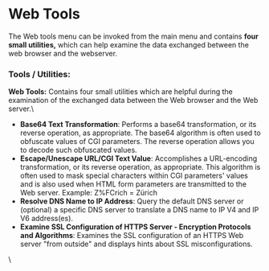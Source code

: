 # Web Tools

The Web tools menu can be invoked from the main menu and contains **four small utilities,** which can help examine the data exchanged between the web browser and the webserver.

### Tools / Utilities: <a href="#webtools-tools-utilities" id="webtools-tools-utilities"></a>



**Web Tools:** Contains four small utilities which are helpful during the examination of the exchanged data between the Web browser and the Web server.\


* **Base64 Text Transformation**: Performs a base64 transformation, or its reverse operation, as appropriate. The base64 algorithm is often used to obfuscate values of CGI parameters. The reverse operation allows you to decode such obfuscated values.\
  &#x20;
* **Escape/Unescape URL/CGI Text Value**: Accomplishes a URL-encoding transformation, or its reverse operation, as appropriate. This algorithm is often used to mask special characters within CGI parameters' values and is also used when HTML form parameters are transmitted to the Web server. Example: Z%FCrich = Zürich\
  &#x20;
* **Resolve DNS Name to IP Address**: Query the default DNS server or (optional) a specific DNS server to translate a DNS name to IP V4 and IP V6 address(es).\
  &#x20;
* **Examine SSL Configuration of HTTPS Server - Encryption Protocols and Algorithms**: Examines the SSL configuration of an HTTPS Web server "from outside" and displays hints about SSL misconfigurations.

\
